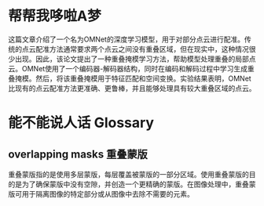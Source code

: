 # 帮帮我哆啦A梦
这篇文章介绍了一个名为OMNet的深度学习模型，用于对部分点云进行配准。传统的点云配准方法通常要求两个点云之间没有重叠区域，但在现实中，这种情况很少出现。因此，该论文提出了一种重叠掩模学习方法，帮助模型处理重叠的局部点云。OMNet使用了一个编码器-解码器结构，同时在编码和解码过程中学习生成重叠掩模。然后，将该重叠掩模用于特征匹配和空间变换。实验结果表明，OMNet比现有的点云配准方法更准确、更鲁棒，并且能够处理具有较大重叠区域的点云。

# 能不能说人话 Glossary

## overlapping masks 重叠蒙版
重叠蒙版指的是使用多层蒙版，每层覆盖被蒙版的一部分区域。使用重叠蒙版的目的是为了确保蒙版中没有空隙，并创造一个更精确的蒙版。在图像处理中，重叠蒙版可用于隔离图像的特定部分或从图像中去除不需要的元素。